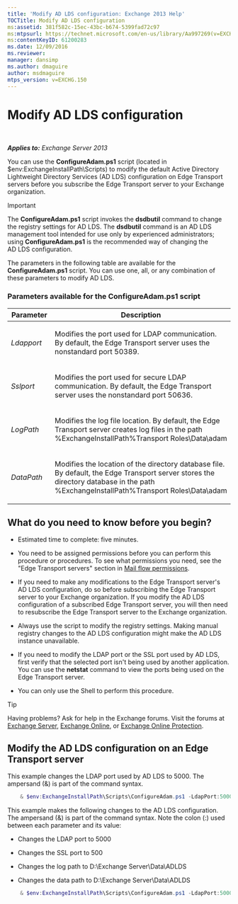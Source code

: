 ```yaml
---
title: 'Modify AD LDS configuration: Exchange 2013 Help'
TOCTitle: Modify AD LDS configuration
ms:assetid: 381f582c-15ec-43bc-b674-5399fad72c97
ms:mtpsurl: https://technet.microsoft.com/en-us/library/Aa997269(v=EXCHG.150)
ms:contentKeyID: 61200283
ms.date: 12/09/2016
ms.reviewer: 
manager: dansimp
ms.author: dmaguire
author: msdmaguire
mtps_version: v=EXCHG.150
---
```


# Modify AD LDS configuration

 

_**Applies to:** Exchange Server 2013_

You can use the **ConfigureAdam.ps1** script (located in $env:ExchangeInstallPath\\Scripts) to modify the default Active Directory Lightweight Directory Services (AD LDS) configuration on Edge Transport servers before you subscribe the Edge Transport server to your Exchange organization.

> [!IMPORTANT]
> The <STRONG>ConfigureAdam.ps1</STRONG> script invokes the <STRONG>dsdbutil</STRONG> command to change the registry settings for AD&nbsp;LDS. The <STRONG>dsdbutil</STRONG> command is an AD&nbsp;LDS management tool intended for use only by experienced administrators; using <STRONG>ConfigureAdam.ps1</STRONG> is the recommended way of changing the AD&nbsp;LDS configuration.

The parameters in the following table are available for the **ConfigureAdam.ps1** script. You can use one, all, or any combination of these parameters to modify AD LDS.

### Parameters available for the ConfigureAdam.ps1 script

<table>
<colgroup>
<col style="width: 50%" />
<col style="width: 50%" />
</colgroup>
<thead>
<tr class="header">
<th>Parameter</th>
<th>Description</th>
</tr>
</thead>
<tbody>
<tr class="odd">
<td><p><em>Ldapport</em></p></td>
<td><p>Modifies the port used for LDAP communication. By default, the Edge Transport server uses the nonstandard port 50389.</p></td>
</tr>
<tr class="even">
<td><p><em>Sslport</em></p></td>
<td><p>Modifies the port used for secure LDAP communication. By default, the Edge Transport server uses the nonstandard port 50636.</p></td>
</tr>
<tr class="odd">
<td><p><em>LogPath</em></p></td>
<td><p>Modifies the log file location. By default, the Edge Transport server creates log files in the path %ExchangeInstallPath%Transport Roles\Data\adam</p></td>
</tr>
<tr class="even">
<td><p><em>DataPath</em></p></td>
<td><p>Modifies the location of the directory database file. By default, the Edge Transport server stores the directory database in the path %ExchangeInstallPath%Transport Roles\Data\adam</p></td>
</tr>
</tbody>
</table>

## What do you need to know before you begin?

  - Estimated time to complete: five minutes.

  - You need to be assigned permissions before you can perform this procedure or procedures. To see what permissions you need, see the "Edge Transport servers" section in [Mail flow permissions](mail-flow-permissions-exchange-2013-help.md).

  - If you need to make any modifications to the Edge Transport server's AD LDS configuration, do so before subscribing the Edge Transport server to your Exchange organization. If you modify the AD LDS configuration of a subscribed Edge Transport server, you will then need to resubscribe the Edge Transport server to the Exchange organization.

  - Always use the script to modify the registry settings. Making manual registry changes to the AD LDS configuration might make the AD LDS instance unavailable.

  - If you need to modify the LDAP port or the SSL port used by AD LDS, first verify that the selected port isn't being used by another application. You can use the **netstat** command to view the ports being used on the Edge Transport server.

  - You can only use the Shell to perform this procedure.

> [!TIP]
> Having problems? Ask for help in the Exchange forums. Visit the forums at <A href="https://go.microsoft.com/fwlink/p/?linkid=60612">Exchange Server</A>, <A href="https://go.microsoft.com/fwlink/p/?linkid=267542">Exchange Online</A>, or <A href="https://go.microsoft.com/fwlink/p/?linkid=285351">Exchange Online Protection</A>.

## Modify the AD LDS configuration on an Edge Transport server

This example changes the LDAP port used by AD LDS to 5000. The ampersand (&) is part of the command syntax.

```powershell
    & $env:ExchangeInstallPath\Scripts\ConfigureAdam.ps1 -LdapPort:5000
```

This example makes the following changes to the AD LDS configuration. The ampersand (&) is part of the command syntax. Note the colon (:) used between each parameter and its value:

  - Changes the LDAP port to 5000

  - Changes the SSL port to 500

  - Changes the log path to D:\\Exchange Server\\Data\\ADLDS

  - Changes the data path to D:\\Exchange Server\\Data\\ADLDS

<!-- end list -->

```powershell
    & $env:ExchangeInstallPath\Scripts\ConfigureAdam.ps1 -LdapPort:5000 -SslPort:5001 -LogPath:"D:\Exchange Server\Data\ADLDS" -DataPath:"D:\Exchange Server\Data\ADLDS"
```
